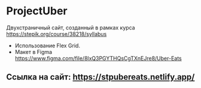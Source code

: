 # ProjectUber
Двухстраничный сайт, созданный в рамках курса https://stepik.org/course/38218/syllabus
- Использование Flex Grid.
- Макет в Figma https://www.figma.com/file/8lxQ3PGYTHQsCgTXnEJre8/Uber-Eats
## Ссылка на сайт: https://stpubereats.netlify.app/ 
